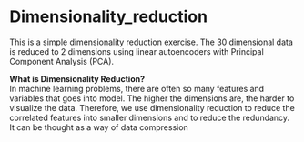 # Dimensionality_reduction

This is a simple dimensionality reduction exercise. The 30 dimensional data is reduced to 2 dimensions using linear autoencoders with Principal Component Analysis (PCA). 

**What is Dimensionality Reduction?**  
In machine learning problems, there are often so many features and variables that goes into model. The higher the dimensions are, the harder to visualize the data. Therefore, we use dimensionality reduction to reduce the correlated features into smaller dimensions and to reduce the redundancy. It can be thought as a way of data compression
